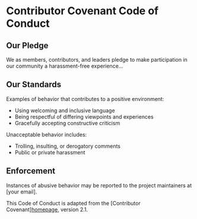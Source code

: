# Contributor Covenant Code of Conduct

## Our Pledge

We as members, contributors, and leaders pledge to make participation in our community a harassment-free experience...

## Our Standards

Examples of behavior that contributes to a positive environment:

- Using welcoming and inclusive language
- Being respectful of differing viewpoints and experiences
- Gracefully accepting constructive criticism

Unacceptable behavior includes:

- Trolling, insulting, or derogatory comments
- Public or private harassment

## Enforcement

Instances of abusive behavior may be reported to the project maintainers at [your email].

This Code of Conduct is adapted from the [Contributor Covenant][homepage](https://www.contributor-covenant.org), version 2.1.
